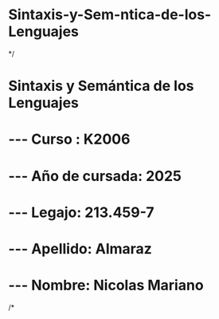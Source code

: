 # Sintaxis-y-Sem-ntica-de-los-Lenguajes

*/
# Sintaxis y Semántica de los Lenguajes
# --- Curso : K2006
# --- Año de cursada: 2025
# --- Legajo: 213.459-7
# --- Apellido: Almaraz
# --- Nombre: Nicolas Mariano
/*

